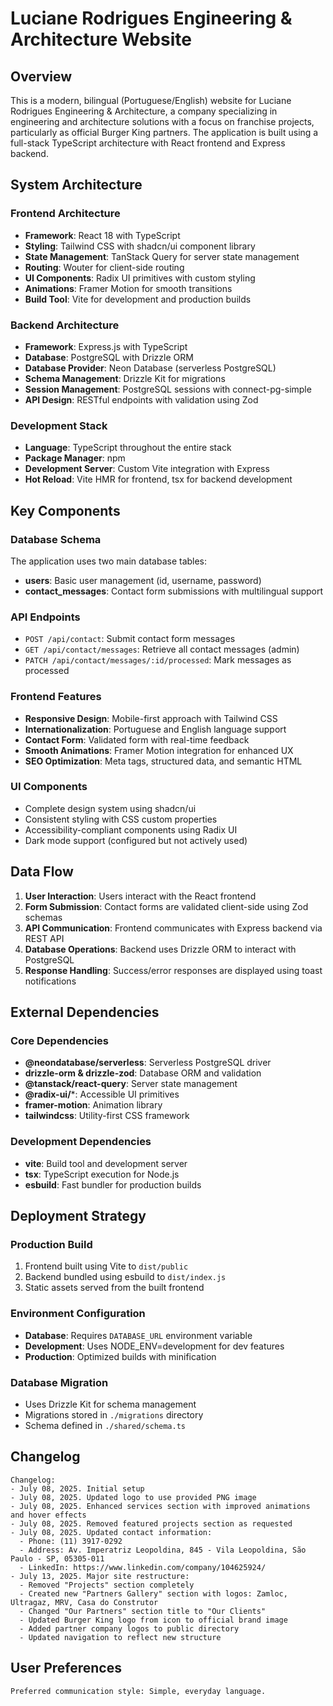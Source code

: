 # Luciane Rodrigues Engineering & Architecture Website

## Overview

This is a modern, bilingual (Portuguese/English) website for Luciane Rodrigues Engineering & Architecture, a company specializing in engineering and architecture solutions with a focus on franchise projects, particularly as official Burger King partners. The application is built using a full-stack TypeScript architecture with React frontend and Express backend.

## System Architecture

### Frontend Architecture
- **Framework**: React 18 with TypeScript
- **Styling**: Tailwind CSS with shadcn/ui component library
- **State Management**: TanStack Query for server state management
- **Routing**: Wouter for client-side routing
- **UI Components**: Radix UI primitives with custom styling
- **Animations**: Framer Motion for smooth transitions
- **Build Tool**: Vite for development and production builds

### Backend Architecture
- **Framework**: Express.js with TypeScript
- **Database**: PostgreSQL with Drizzle ORM
- **Database Provider**: Neon Database (serverless PostgreSQL)
- **Schema Management**: Drizzle Kit for migrations
- **Session Management**: PostgreSQL sessions with connect-pg-simple
- **API Design**: RESTful endpoints with validation using Zod

### Development Stack
- **Language**: TypeScript throughout the entire stack
- **Package Manager**: npm
- **Development Server**: Custom Vite integration with Express
- **Hot Reload**: Vite HMR for frontend, tsx for backend development

## Key Components

### Database Schema
The application uses two main database tables:
- **users**: Basic user management (id, username, password)
- **contact_messages**: Contact form submissions with multilingual support

### API Endpoints
- `POST /api/contact`: Submit contact form messages
- `GET /api/contact/messages`: Retrieve all contact messages (admin)
- `PATCH /api/contact/messages/:id/processed`: Mark messages as processed

### Frontend Features
- **Responsive Design**: Mobile-first approach with Tailwind CSS
- **Internationalization**: Portuguese and English language support
- **Contact Form**: Validated form with real-time feedback
- **Smooth Animations**: Framer Motion integration for enhanced UX
- **SEO Optimization**: Meta tags, structured data, and semantic HTML

### UI Components
- Complete design system using shadcn/ui
- Consistent styling with CSS custom properties
- Accessibility-compliant components using Radix UI
- Dark mode support (configured but not actively used)

## Data Flow

1. **User Interaction**: Users interact with the React frontend
2. **Form Submission**: Contact forms are validated client-side using Zod schemas
3. **API Communication**: Frontend communicates with Express backend via REST API
4. **Database Operations**: Backend uses Drizzle ORM to interact with PostgreSQL
5. **Response Handling**: Success/error responses are displayed using toast notifications

## External Dependencies

### Core Dependencies
- **@neondatabase/serverless**: Serverless PostgreSQL driver
- **drizzle-orm & drizzle-zod**: Database ORM and validation
- **@tanstack/react-query**: Server state management
- **@radix-ui/***: Accessible UI primitives
- **framer-motion**: Animation library
- **tailwindcss**: Utility-first CSS framework

### Development Dependencies
- **vite**: Build tool and development server
- **tsx**: TypeScript execution for Node.js
- **esbuild**: Fast bundler for production builds

## Deployment Strategy

### Production Build
1. Frontend built using Vite to `dist/public`
2. Backend bundled using esbuild to `dist/index.js`
3. Static assets served from the built frontend

### Environment Configuration
- **Database**: Requires `DATABASE_URL` environment variable
- **Development**: Uses NODE_ENV=development for dev features
- **Production**: Optimized builds with minification

### Database Migration
- Uses Drizzle Kit for schema management
- Migrations stored in `./migrations` directory
- Schema defined in `./shared/schema.ts`

## Changelog

```
Changelog:
- July 08, 2025. Initial setup
- July 08, 2025. Updated logo to use provided PNG image
- July 08, 2025. Enhanced services section with improved animations and hover effects
- July 08, 2025. Removed featured projects section as requested
- July 08, 2025. Updated contact information:
  - Phone: (11) 3917-0292
  - Address: Av. Imperatriz Leopoldina, 845 - Vila Leopoldina, São Paulo - SP, 05305-011
  - LinkedIn: https://www.linkedin.com/company/104625924/
- July 13, 2025. Major site restructure:
  - Removed "Projects" section completely
  - Created new "Partners Gallery" section with logos: Zamloc, Ultragaz, MRV, Casa do Construtor
  - Changed "Our Partners" section title to "Our Clients" 
  - Updated Burger King logo from icon to official brand image
  - Added partner company logos to public directory
  - Updated navigation to reflect new structure
```

## User Preferences

```
Preferred communication style: Simple, everyday language.
```